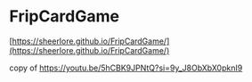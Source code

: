 # FripCardGame

[https://sheerlore.github.io/FripCardGame/](https://sheerlore.github.io/FripCardGame/)

copy of https://youtu.be/5hCBK9JPNtQ?si=9y_J8ObXbX0pknI9
